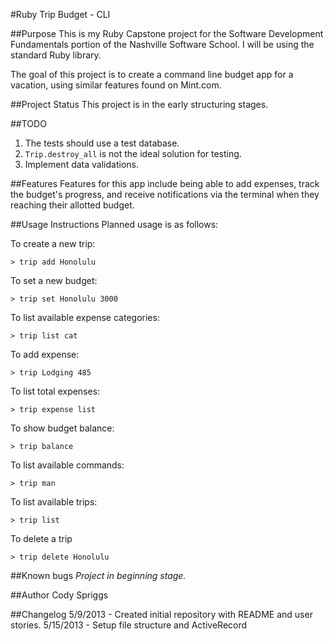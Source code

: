 #Ruby Trip Budget - CLI

##Purpose
This is my Ruby Capstone project for the Software Development Fundamentals portion of the Nashville Software School. I will be using the standard Ruby library.

The goal of this project is to create a command line budget app for a vacation, using similar features found on Mint.com.


##Project Status
This project is in the early structuring stages.

##TODO
1. The tests should use a test database.
2. `Trip.destroy_all` is not the ideal solution for testing.
3. Implement data validations.

##Features
Features for this app include being able to add expenses, track the budget's progress, and receive notifications via the terminal when they reaching their allotted budget.


##Usage Instructions
Planned usage is as follows:

To create a new trip:

    > trip add Honolulu

To set a new budget:

    > trip set Honolulu 3000

To list available expense categories:

    > trip list cat

To add expense:

    > trip Lodging 485

To list total expenses:

    > trip expense list

To show budget balance:

    > trip balance

To list available commands:

    > trip man

To list available trips:

    > trip list

To delete a trip

    > trip delete Honolulu


##Known bugs
<em>Project in beginning stage.</em>


##Author
Cody Spriggs


##Changelog
5/9/2013 - Created initial repository with README and user stories.
5/15/2013 - Setup file structure and ActiveRecord